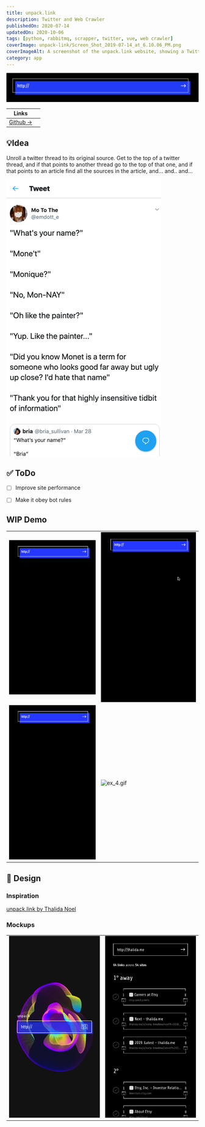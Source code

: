 ```yaml
---
title: unpack.link
description: Twitter and Web Crawler
publishedOn: 2020-07-14
updatedOn: 2020-10-06
tags: [python, rabbitmq, scrapper, twitter, vue, web crawler]
coverImage: unpack-link/Screen_Shot_2019-07-14_at_6.10.06_PM.png
coverImageAlt: A screenshot of the unpack.link website, showing a Twitter thread and its sources
category: app
---
```


![Screen Shot 2019-07-14 at 6.10.06 PM.png](unpack-link/Screen_Shot_2019-07-14_at_6.10.06_PM.png)

| Links | |
| ------ | ------- |
| [Github →](https://github.com/thalida/unpack.link) | |


## 💡Idea

Unroll a twitter thread to its original source. Get to the top of a twitter thread, and if that points to another thread go to the top of that one, and if that points to an article find all the sources in the article, and... and.. and...

![nested_tweets_try4_shorter.gif](unpack-link/nested_tweets_try4_shorter.gif)


## ✅ ToDo

- [ ]  Improve site performance
- [ ]  Make it obey bot rules


## WIP Demo

| | |
| ------ | ------- |
| ![ex_1.gif](unpack-link/ex_1.gif) | ![ex_2.gif](unpack-link/ex_2.gif) |
| ![ex_3.gif](unpack-link/ex_3.gif) | ![ex_4.gif](unpack-link/ex_4.gif) |


## 🎨 Design


### Inspiration

[unpack.link by Thalida Noel](https://dribbble.com/thalida/collections/1735010-unpack-link)


### Mockups

| | |
| ------ | ------- |
| ![Home - Dark Gray.png](unpack-link/Home_-_Dark_Gray.png) | ![Results.png](unpack-link/Results.png) |
